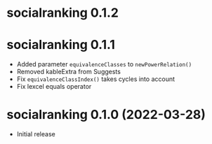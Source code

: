 # socialranking 0.1.2

# socialranking 0.1.1

* Added parameter `equivalenceClasses` to `newPowerRelation()`
* Removed kableExtra from Suggests
* Fix `equivalenceClassIndex()` takes cycles into account
* Fix lexcel equals operator

# socialranking 0.1.0 (2022-03-28)

* Initial release

